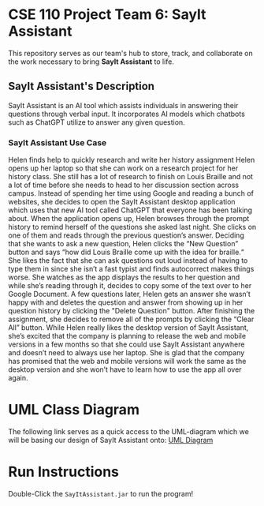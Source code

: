 # CSE 110 Project Team 6: SayIt Assistant
This repository serves as our team's hub to store, track, and collaborate on the work necessary to bring **SayIt Assistant** to life.

## SayIt Assistant's Description
SayIt Assistant is an AI tool which assists individuals in answering their questions through verbal input. It incorporates AI models which chatbots such as ChatGPT utilize to answer any given question. 

### SayIt Assistant Use Case
Helen finds help to quickly research and write her history assignment
Helen opens up her laptop so that she can work on a research project for her history class. She still has a lot of research to finish on Louis Braille and not a lot of time before she needs to head to her discussion section across campus. Instead of spending her time using Google and reading a bunch of websites, she decides to open the SayIt Assistant desktop application which uses that new AI tool called ChatGPT that everyone has been talking about. When the application opens up, Helen browses through the prompt history to remind herself of the questions she asked last night. She clicks on one of them and reads through the previous question’s answer. Deciding that she wants to ask a new question, Helen clicks the “New Question” button and says “how did Louis Braille come up with the idea for braille.“ She likes the fact that she can ask questions out loud instead of having to type them in since she isn’t a fast typist and finds autocorrect makes things worse. She watches as the app displays the results to her question and while she’s reading through it, decides to copy some of the text over to her Google Document. A few questions later, Helen gets an answer she wasn’t happy with and deletes the question and answer from showing up in her question history by clicking the "Delete Question" button. After finishing the assignment, she decides to remove all of the prompts by clicking the “Clear All” button. While Helen really likes the desktop version of SayIt Assistant, she’s excited that the company is planning to release the web and mobile versions in a few months so that she could use SayIt Assistant anywhere and doesn’t need to always use her laptop. She is glad that the company has promised that the web and mobile versions will work the same as the desktop version and she won’t have to learn how to use the app all over again.

# UML Class Diagram
The following link serves as a quick access to the UML-diagram which we will be basing our design of SayIt Assistant onto: [UML Diagram](https://lucid.app/documents/embedded/17ab531a-61ba-403e-af4a-f8c5e90cff15)

# Run Instructions
Double-Click the `SayItAssistant.jar` to run the program!
